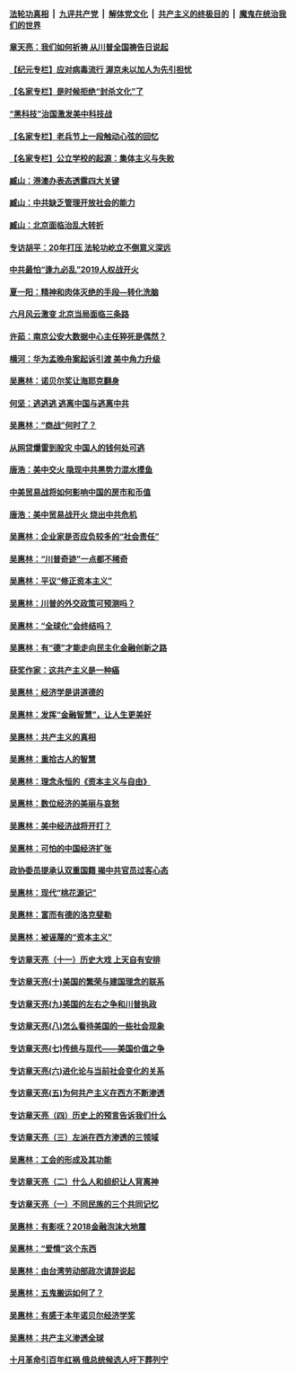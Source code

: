 ####  [法轮功真相](../../../../basic/blob/master/README.md?t=06212231) &nbsp;|&nbsp; [九评共产党](../../../../9ping.md/blob/master/README.md?t=06212231) &nbsp;|&nbsp; [解体党文化](../../../../jtdwh.md/blob/master/README.md?t=06212231)  &nbsp;|&nbsp; [共产主义的终极目的](../../../../gczydzjmd.md/blob/master/README.md?t=06212231) &nbsp;|&nbsp; [魔鬼在统治我们的世界](../../../../mgztzwmdsj.md/blob/master/README.md?t=06212231) 

#### [章天亮：我们如何祈祷 从川普全国祷告日说起](../pages/nsc423/n11944627.md?t=06212231) 

#### [【纪元专栏】应对病毒流行 渥京未以加人为先引担忧](../pages/nsc423/n11875714.md?t=06212231) 

#### [【名家专栏】是时候拒绝“封杀文化”了](../pages/nsc423/n11814093.md?t=06212231) 

#### [“黑科技”治国激发美中科技战](../pages/nsc423/n11638056.md?t=06212231) 

#### [【名家专栏】老兵节上一段触动心弦的回忆](../pages/nsc423/n11646016.md?t=06212231) 

#### [【名家专栏】公立学校的起源：集体主义与失败](../pages/nsc423/n11601833.md?t=06212231) 

#### [臧山：港澳办表态透露四大关键](../pages/nsc423/n11421628.md?t=06212231) 

#### [臧山：中共缺乏管理开放社会的能力](../pages/nsc423/n11407457.md?t=06212231) 

#### [臧山：北京面临治乱大转折](../pages/nsc423/n11406895.md?t=06212231) 

#### [专访胡平：20年打压 法轮功屹立不倒意义深远](../pages/nsc423/n11398800.md?t=06212231) 

#### [中共最怕“逢九必乱”2019人权战开火](../pages/nsc423/n11385248.md?t=06212231) 

#### [夏一阳：精神和肉体灭绝的手段—转化洗脑](../pages/nsc423/n11368250.md?t=06212231) 

#### [六月风云激变 北京当局面临三条路](../pages/nsc423/n11313668.md?t=06212231) 

#### [许茹：南京公安大数据中心主任猝死是偶然？](../pages/nsc423/n11064744.md?t=06212231) 

#### [横河：华为孟晚舟案起诉引渡 美中角力升级](../pages/nsc423/n11027230.md?t=06212231) 

#### [吴惠林：诺贝尔奖让海耶克翻身](../pages/nsc423/n10890049.md?t=06212231) 

#### [何坚：逃逃逃 逃离中国与逃离中共](../pages/nsc423/n10592891.md?t=06212231) 

#### [吴惠林：“商战”何时了？](../pages/nsc423/n10573558.md?t=06212231) 

#### [从网贷爆雷到股灾 中国人的钱何处可逃](../pages/nsc423/n10572800.md?t=06212231) 

#### [唐浩：美中交火 隐现中共黑势力混水摸鱼](../pages/nsc423/n10544040.md?t=06212231) 

#### [中美贸易战将如何影响中国的房市和币值](../pages/nsc423/n10543697.md?t=06212231) 

#### [唐浩：美中贸易战开火 烧出中共危机](../pages/nsc423/n10540126.md?t=06212231) 

#### [吴惠林：企业家是否应负较多的“社会责任”](../pages/nsc423/n10535022.md?t=06212231) 

#### [吴惠林：“川普奇迹”一点都不稀奇](../pages/nsc423/n10512808.md?t=06212231) 

#### [吴惠林：平议“修正资本主义”](../pages/nsc423/n10495724.md?t=06212231) 

#### [吴惠林：川普的外交政策可预测吗？](../pages/nsc423/n10462387.md?t=06212231) 

#### [吴惠林：“全球化”会终结吗？](../pages/nsc423/n10452838.md?t=06212231) 

#### [吴惠林：有“德”才能走向民主化金融创新之路](../pages/nsc423/n10432292.md?t=06212231) 

#### [获奖作家：这共产主义是一种癌](../pages/nsc423/n10431541.md?t=06212231) 

#### [吴惠林：经济学是讲道德的](../pages/nsc423/n10398014.md?t=06212231) 

#### [吴惠林：发挥“金融智慧”，让人生更美好](../pages/nsc423/n10375019.md?t=06212231) 

#### [吴惠林：共产主义的真相](../pages/nsc423/n10351394.md?t=06212231) 

#### [吴惠林：重拾古人的智慧](../pages/nsc423/n10337691.md?t=06212231) 

#### [吴惠林：理念永恒的《资本主义与自由》](../pages/nsc423/n10316274.md?t=06212231) 

#### [吴惠林：数位经济的美丽与哀愁](../pages/nsc423/n10292946.md?t=06212231) 

#### [吴惠林：美中经济战将开打？](../pages/nsc423/n10258825.md?t=06212231) 

#### [吴惠林：可怕的中国经济扩张](../pages/nsc423/n10219147.md?t=06212231) 

#### [政协委员提承认双重国籍 揭中共官员过客心态](../pages/nsc423/n10208809.md?t=06212231) 

#### [吴惠林：现代“桃花源记”](../pages/nsc423/n10185234.md?t=06212231) 

#### [吴惠林：富而有德的洛克斐勒](../pages/nsc423/n10142264.md?t=06212231) 

#### [吴惠林：被诬蔑的“资本主义”](../pages/nsc423/n10124816.md?t=06212231) 

#### [专访章天亮（十一）历史大戏 上天自有安排](../pages/nsc423/n10094905.md?t=06212231) 

#### [专访章天亮(十)美国的繁荣与建国理念的联系](../pages/nsc423/n10094899.md?t=06212231) 

#### [专访章天亮(九)美国的左右之争和川普执政](../pages/nsc423/n10094889.md?t=06212231) 

#### [专访章天亮(八)怎么看待美国的一些社会现象](../pages/nsc423/n10094857.md?t=06212231) 

#### [专访章天亮(七)传统与现代——美国价值之争](../pages/nsc423/n10093140.md?t=06212231) 

#### [专访章天亮(六)进化论与当前社会变化的关系](../pages/nsc423/n10092036.md?t=06212231) 

#### [专访章天亮(五)为何共产主义在西方不断渗透](../pages/nsc423/n10083620.md?t=06212231) 

#### [专访章天亮（四）历史上的预言告诉我们什么](../pages/nsc423/n10083606.md?t=06212231) 

#### [专访章天亮（三）左派在西方渗透的三领域](../pages/nsc423/n10081115.md?t=06212231) 

#### [吴惠林：工会的形成及其功能](../pages/nsc423/n10080633.md?t=06212231) 

#### [专访章天亮（二）什么人和组织让人背离神](../pages/nsc423/n10076637.md?t=06212231) 

#### [专访章天亮（一）不同民族的三个共同记忆](../pages/nsc423/n10074188.md?t=06212231) 

#### [吴惠林：有影呒？2018金融泡沫大地震](../pages/nsc423/n10040534.md?t=06212231) 

#### [吴惠林：“爱情”这个东西](../pages/nsc423/n10019423.md?t=06212231) 

#### [吴惠林：由台湾劳动部政次请辞说起](../pages/nsc423/n9979679.md?t=06212231) 

#### [吴惠林：五鬼搬运如何了？](../pages/nsc423/n9925338.md?t=06212231) 

#### [吴惠林：有感于本年诺贝尔经济学奖](../pages/nsc423/n9871883.md?t=06212231) 

#### [吴惠林：共产主义渗透全球](../pages/nsc423/n9812748.md?t=06212231) 

#### [十月革命引百年红祸 俄总统候选人吁下葬列宁](../pages/nsc423/n9810182.md?t=06212231) 

